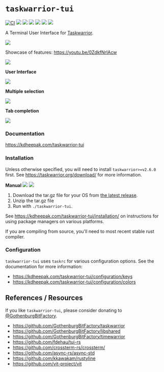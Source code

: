 # `taskwarrior-tui`

[![CI](https://github.com/kdheepak/taskwarrior-tui/workflows/CI/badge.svg)](https://github.com/kdheepak/taskwarrior-tui/actions?query=workflow%3ACI)
[![](https://img.shields.io/github/license/kdheepak/taskwarrior-tui)](./LICENSE)
[![](https://img.shields.io/github/v/release/kdheepak/taskwarrior-tui)](https://github.com/kdheepak/taskwarrior-tui/releases/latest)
[![](https://img.shields.io/static/v1?label=platform&message=linux-64%20|%20osx-64%20|%20win-32%20|%20win-64&color=lightgrey)](https://github.com/kdheepak/taskwarrior-tui/releases/latest)
[![](https://img.shields.io/github/languages/top/kdheepak/taskwarrior-tui)](https://github.com/kdheepak/taskwarrior-tui)
[![](https://img.shields.io/coveralls/github/kdheepak/taskwarrior-tui)](https://coveralls.io/github/kdheepak/taskwarrior-tui)
[![](https://img.shields.io/badge/taskwarrior--tui-docs-red)](https://kdheepak.com/taskwarrior-tui)

A Terminal User Interface for [Taskwarrior](https://taskwarrior.org/).

![](https://user-images.githubusercontent.com/1813121/113252474-21c61c00-9281-11eb-8292-bf6a3553251e.png)

Showcase of features: <https://youtu.be/0ZdkfNrIAcw>

[![](https://img.youtube.com/vi/0ZdkfNrIAcw/0.jpg)](https://www.youtube.com/watch?v=0ZdkfNrIAcw)

**User Interface**

![](https://user-images.githubusercontent.com/1813121/113251568-bdef2380-927f-11eb-8cb6-5d95b00eee53.gif)

**Multiple selection**

![](https://user-images.githubusercontent.com/1813121/113252636-4e7a3380-9281-11eb-821d-874c86d11105.gif)

**Tab completion**

![](https://user-images.githubusercontent.com/1813121/113711977-cfcb2f00-96a2-11eb-8b06-9fd17903561d.gif)

### Documentation

<https://kdheepak.com/taskwarrior-tui>

### Installation

Unless otherwise specified, you will need to install `taskwarrior>=v2.6.0` first. See <https://taskwarrior.org/download/> for more information.

**Manual** [![](https://img.shields.io/github/v/tag/kdheepak/taskwarrior-tui)](https://github.com/kdheepak/taskwarrior-tui/releases/latest) [![](https://img.shields.io/github/downloads/kdheepak/taskwarrior-tui/total)](https://github.com/kdheepak/taskwarrior-tui/releases/latest)

1. Download the tar.gz file for your OS from [the latest release](https://github.com/kdheepak/taskwarrior-tui/releases/latest).
2. Unzip the tar.gz file
3. Run with `./taskwarrior-tui`.

See <https://kdheepak.com/taskwarrior-tui/installation/> on instructions for using package managers on various platforms.

If you are compiling from source, you'll need to most recent stable rust compiler.

### Configuration

`taskwarrior-tui` uses `taskrc` for various configuration options. See the documentation for more information:

- <https://kdheepak.com/taskwarrior-tui/configuration/keys>
- <https://kdheepak.com/taskwarrior-tui/configuration/colors>

## References / Resources

If you like `taskwarrior-tui`, please consider donating to [@GothenburgBitFactory](https://github.com/sponsors/GothenburgBitFactory).

- <https://github.com/GothenburgBitFactory/taskwarrior>
- <https://github.com/GothenburgBitFactory/libshared>
- <https://github.com/GothenburgBitFactory/timewarrior>
- <https://github.com/fdehau/tui-rs>
- <https://github.com/crossterm-rs/crossterm/>
- <https://github.com/async-rs/async-std>
- <https://github.com/kkawakam/rustyline>
- <https://github.com/vit-project/vit>
